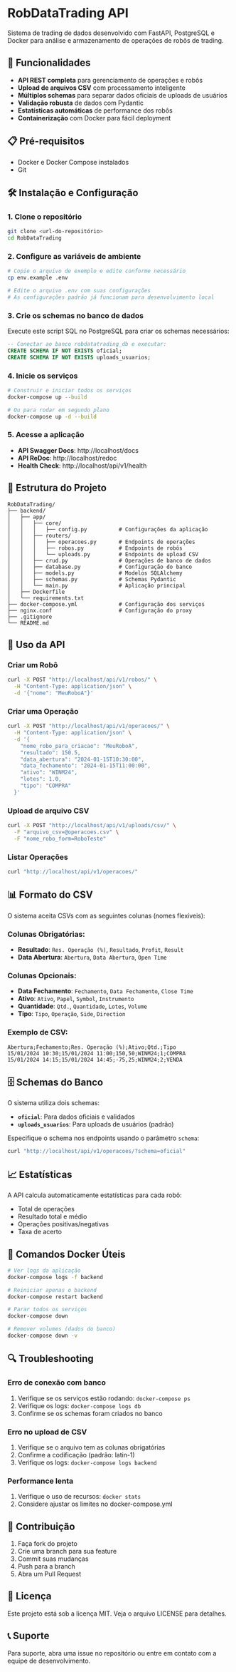 # RobDataTrading API

Sistema de trading de dados desenvolvido com FastAPI, PostgreSQL e Docker para análise e armazenamento de operações de robôs de trading.

## 🚀 Funcionalidades

- **API REST completa** para gerenciamento de operações e robôs
- **Upload de arquivos CSV** com processamento inteligente
- **Múltiplos schemas** para separar dados oficiais de uploads de usuários
- **Validação robusta** de dados com Pydantic
- **Estatísticas automáticas** de performance dos robôs
- **Containerização** com Docker para fácil deployment

## 📋 Pré-requisitos

- Docker e Docker Compose instalados
- Git

## 🛠️ Instalação e Configuração

### 1. Clone o repositório
```bash
git clone <url-do-repositório>
cd RobDataTrading
```

### 2. Configure as variáveis de ambiente
```bash
# Copie o arquivo de exemplo e edite conforme necessário
cp env.example .env

# Edite o arquivo .env com suas configurações
# As configurações padrão já funcionam para desenvolvimento local
```

### 3. Crie os schemas no banco de dados
Execute este script SQL no PostgreSQL para criar os schemas necessários:

```sql
-- Conectar ao banco robdatatrading_db e executar:
CREATE SCHEMA IF NOT EXISTS oficial;
CREATE SCHEMA IF NOT EXISTS uploads_usuarios;
```

### 4. Inicie os serviços
```bash
# Construir e iniciar todos os serviços
docker-compose up --build

# Ou para rodar em segundo plano
docker-compose up -d --build
```

### 5. Acesse a aplicação
- **API Swagger Docs**: http://localhost/docs
- **API ReDoc**: http://localhost/redoc
- **Health Check**: http://localhost/api/v1/health

## 📁 Estrutura do Projeto

```
RobDataTrading/
├── backend/
│   ├── app/
│   │   ├── core/
│   │   │   ├── config.py          # Configurações da aplicação
│   │   ├── routers/
│   │   │   ├── operacoes.py       # Endpoints de operações
│   │   │   ├── robos.py           # Endpoints de robôs
│   │   │   └── uploads.py         # Endpoints de upload CSV
│   │   ├── crud.py                # Operações de banco de dados
│   │   ├── database.py            # Configuração do banco
│   │   ├── models.py              # Modelos SQLAlchemy
│   │   ├── schemas.py             # Schemas Pydantic
│   │   └── main.py                # Aplicação principal
│   ├── Dockerfile
│   └── requirements.txt
├── docker-compose.yml             # Configuração dos serviços
├── nginx.conf                     # Configuração do proxy
├── .gitignore
└── README.md
```

## 🔧 Uso da API

### Criar um Robô
```bash
curl -X POST "http://localhost/api/v1/robos/" \
  -H "Content-Type: application/json" \
  -d '{"nome": "MeuRoboA"}'
```

### Criar uma Operação
```bash
curl -X POST "http://localhost/api/v1/operacoes/" \
  -H "Content-Type: application/json" \
  -d '{
    "nome_robo_para_criacao": "MeuRoboA",
    "resultado": 150.5,
    "data_abertura": "2024-01-15T10:30:00",
    "data_fechamento": "2024-01-15T11:00:00",
    "ativo": "WINM24",
    "lotes": 1.0,
    "tipo": "COMPRA"
  }'
```

### Upload de arquivo CSV
```bash
curl -X POST "http://localhost/api/v1/uploads/csv/" \
  -F "arquivo_csv=@operacoes.csv" \
  -F "nome_robo_form=RoboTeste"
```

### Listar Operações
```bash
curl "http://localhost/api/v1/operacoes/"
```

## 📊 Formato do CSV

O sistema aceita CSVs com as seguintes colunas (nomes flexíveis):

### Colunas Obrigatórias:
- **Resultado**: `Res. Operação (%)`, `Resultado`, `Profit`, `Result`
- **Data Abertura**: `Abertura`, `Data Abertura`, `Open Time`

### Colunas Opcionais:
- **Data Fechamento**: `Fechamento`, `Data Fechamento`, `Close Time`
- **Ativo**: `Ativo`, `Papel`, `Symbol`, `Instrumento`
- **Quantidade**: `Qtd.`, `Quantidade`, `Lotes`, `Volume`
- **Tipo**: `Tipo`, `Operação`, `Side`, `Direction`

### Exemplo de CSV:
```csv
Abertura;Fechamento;Res. Operação (%);Ativo;Qtd.;Tipo
15/01/2024 10:30;15/01/2024 11:00;150,50;WINM24;1;COMPRA
15/01/2024 14:15;15/01/2024 14:45;-75,25;WINM24;2;VENDA
```

## 🗄️ Schemas do Banco

O sistema utiliza dois schemas:

- **`oficial`**: Para dados oficiais e validados
- **`uploads_usuarios`**: Para uploads de usuários (padrão)

Especifique o schema nos endpoints usando o parâmetro `schema`:
```bash
curl "http://localhost/api/v1/operacoes/?schema=oficial"
```

## 📈 Estatísticas

A API calcula automaticamente estatísticas para cada robô:
- Total de operações
- Resultado total e médio
- Operações positivas/negativas
- Taxa de acerto

## 🐳 Comandos Docker Úteis

```bash
# Ver logs da aplicação
docker-compose logs -f backend

# Reiniciar apenas o backend
docker-compose restart backend

# Parar todos os serviços
docker-compose down

# Remover volumes (dados do banco)
docker-compose down -v
```

## 🔍 Troubleshooting

### Erro de conexão com banco
1. Verifique se os serviços estão rodando: `docker-compose ps`
2. Verifique os logs: `docker-compose logs db`
3. Confirme se os schemas foram criados no banco

### Erro no upload de CSV
1. Verifique se o arquivo tem as colunas obrigatórias
2. Confirme a codificação (padrão: latin-1)
3. Verifique os logs: `docker-compose logs backend`

### Performance lenta
1. Verifique o uso de recursos: `docker stats`
2. Considere ajustar os limites no docker-compose.yml

## 🤝 Contribuição

1. Faça fork do projeto
2. Crie uma branch para sua feature
3. Commit suas mudanças
4. Push para a branch
5. Abra um Pull Request

## 📝 Licença

Este projeto está sob a licença MIT. Veja o arquivo LICENSE para detalhes.

## 📞 Suporte

Para suporte, abra uma issue no repositório ou entre em contato com a equipe de desenvolvimento. 